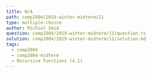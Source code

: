 ```yaml
---
title: N/A
path: comp2804/2019-winter-midterm/11
type: multiple-choice
author: Michiel Smid
question: comp2804/2019-winter-midterm/11/question.ts
solution: comp2804/2019-winter-midterm/11/solution.md
tags:
  - comp2804
  - comp2804-midterm
  - Recursive Functions (4.1)
---
```

